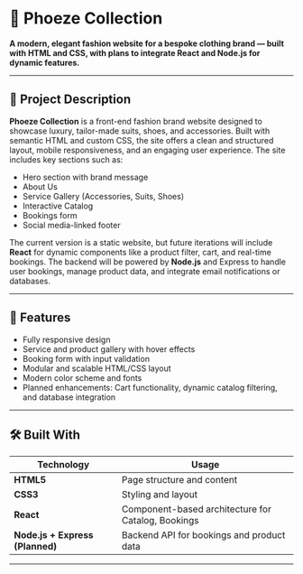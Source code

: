 # 🧥 Phoeze Collection

**A modern, elegant fashion website for a bespoke clothing brand — built with HTML and CSS, with plans to integrate React and Node.js for dynamic features.**

---

## 📝 Project Description

**Phoeze Collection** is a front-end fashion brand website designed to showcase luxury, tailor-made suits, shoes, and accessories. Built with semantic HTML and custom CSS, the site offers a clean and structured layout, mobile responsiveness, and an engaging user experience. The site includes key sections such as:

- Hero section with brand message  
- About Us  
- Service Gallery (Accessories, Suits, Shoes)  
- Interactive Catalog  
- Bookings form  
- Social media-linked footer

The current version is a static website, but future iterations will include **React** for dynamic components like a product filter, cart, and real-time bookings. The backend will be powered by **Node.js** and Express to handle user bookings, manage product data, and integrate email notifications or databases.

---

## 🚀 Features

- Fully responsive design  
- Service and product gallery with hover effects  
- Booking form with input validation  
- Modular and scalable HTML/CSS layout  
- Modern color scheme and fonts  
- Planned enhancements: Cart functionality, dynamic catalog filtering, and database integration

---

## 🛠 Built With

| Technology | Usage |
|-----------|--------|
| **HTML5** | Page structure and content |
| **CSS3**  | Styling and layout |
| **React**  | Component-based architecture for Catalog, Bookings|
| **Node.js + Express (Planned)** | Backend API for bookings and product data |


---
